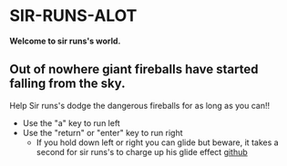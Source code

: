 # SIR-RUNS-ALOT
**Welcome to sir runs's world.**
## Out of nowhere giant fireballs have started falling from the sky.
Help Sir runs's dodge the dangerous fireballs for as long as you can!!
* Use the "a" key to run left 
* Use the "return" or "enter" key to run right 
  * If you hold down left or right you can glide but beware, it takes a second for sir runs's to charge up his glide effect
[github](https://tylergurm55.github.io/sir-runs-a-lot/srahtml.html)
